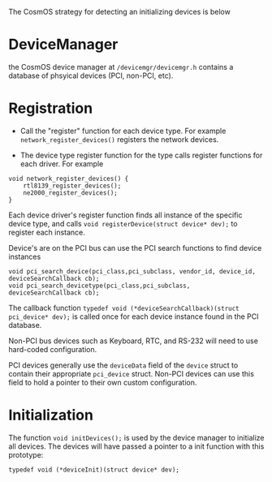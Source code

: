 
The CosmOS strategy for detecting an initializing devices is below

# DeviceManager

the CosmOS device manager at `/devicemgr/devicemgr.h` contains a database of phsyical devices (PCI, non-PCI, etc).

# Registration

* Call the "register" function for each device type. For example `network_register_devices()` registers the network devices.

* The device type register function for the type calls register functions for each driver. For example

```
void network_register_devices() {
    rtl8139_register_devices();
    ne2000_register_devices();
}
```

Each device driver's register function finds all instance of the specific device type, and calls `void registerDevice(struct device* dev);` to register each instance.

Device's are on the PCI bus can use the PCI search functions to find device instances

```
void pci_search_device(pci_class,pci_subclass, vendor_id, device_id, deviceSearchCallback cb);
void pci_search_devicetype(pci_class,pci_subclass, deviceSearchCallback cb);
```

The callback function `typedef void (*deviceSearchCallback)(struct pci_device* dev);` is called once for each device instance found in the PCI database.

Non-PCI bus devices such as Keyboard, RTC, and RS-232 will need to use hard-coded configuration.

PCI devices generally use the `deviceData` field of the `device` struct to contain their appropriate `pci_device` struct.  Non-PCI devices can use this field to hold a pointer to their own custom configuration.


# Initialization

The function `void initDevices();` is used by the device manager to initialize all devices. The devices will have passed a pointer to a init function with this prototype:

`typedef void (*deviceInit)(struct device* dev);`
